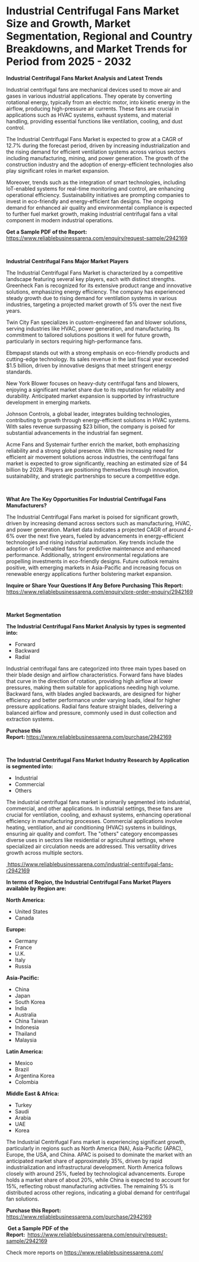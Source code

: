 <p><h1>Industrial Centrifugal Fans Market Size and Growth, Market Segmentation, Regional and Country Breakdowns, and Market Trends for Period from 2025 -  2032</h1></p><p><strong>Industrial Centrifugal Fans Market Analysis and Latest Trends</strong></p>
<p><p>Industrial centrifugal fans are mechanical devices used to move air and gases in various industrial applications. They operate by converting rotational energy, typically from an electric motor, into kinetic energy in the airflow, producing high-pressure air currents. These fans are crucial in applications such as HVAC systems, exhaust systems, and material handling, providing essential functions like ventilation, cooling, and dust control.</p><p>The Industrial Centrifugal Fans Market is expected to grow at a CAGR of 12.7% during the forecast period, driven by increasing industrialization and the rising demand for efficient ventilation systems across various sectors including manufacturing, mining, and power generation. The growth of the construction industry and the adoption of energy-efficient technologies also play significant roles in market expansion. </p><p>Moreover, trends such as the integration of smart technologies, including IoT-enabled systems for real-time monitoring and control, are enhancing operational efficiency. Sustainability initiatives are prompting companies to invest in eco-friendly and energy-efficient fan designs. The ongoing demand for enhanced air quality and environmental compliance is expected to further fuel market growth, making industrial centrifugal fans a vital component in modern industrial operations.</p></p>
<p><strong>Get a Sample PDF of the Report:&nbsp;</strong> <a href="https://www.reliablebusinessarena.com/enquiry/request-sample/2942169?utm_campaign=3526&utm_medium=2&utm_source=Github&utm_content=ia&utm_term=15032025&utm_id=industrial-centrifugal-fans">https://www.reliablebusinessarena.com/enquiry/request-sample/2942169</a></p>
<p>&nbsp;</p>
<p><strong>Industrial Centrifugal Fans Major Market Players</strong></p>
<p><p>The Industrial Centrifugal Fans Market is characterized by a competitive landscape featuring several key players, each with distinct strengths. Greenheck Fan is recognized for its extensive product range and innovative solutions, emphasizing energy efficiency. The company has experienced steady growth due to rising demand for ventilation systems in various industries, targeting a projected market growth of 5% over the next five years.</p><p>Twin City Fan specializes in custom-engineered fan and blower solutions, serving industries like HVAC, power generation, and manufacturing. Its commitment to tailored solutions positions it well for future growth, particularly in sectors requiring high-performance fans.</p><p>Ebmpapst stands out with a strong emphasis on eco-friendly products and cutting-edge technology. Its sales revenue in the last fiscal year exceeded $1.5 billion, driven by innovative designs that meet stringent energy standards.</p><p>New York Blower focuses on heavy-duty centrifugal fans and blowers, enjoying a significant market share due to its reputation for reliability and durability. Anticipated market expansion is supported by infrastructure development in emerging markets.</p><p>Johnson Controls, a global leader, integrates building technologies, contributing to growth through energy-efficient solutions in HVAC systems. With sales revenue surpassing $23 billion, the company is poised for substantial advancements in the industrial fan segment.</p><p>Acme Fans and Systemair further enrich the market, both emphasizing reliability and a strong global presence. With the increasing need for efficient air movement solutions across industries, the centrifugal fans market is expected to grow significantly, reaching an estimated size of $4 billion by 2028. Players are positioning themselves through innovation, sustainability, and strategic partnerships to secure a competitive edge.</p></p>
<p>&nbsp;</p>
<p><strong>What Are The Key Opportunities For Industrial Centrifugal Fans Manufacturers?</strong></p>
<p><p>The Industrial Centrifugal Fans market is poised for significant growth, driven by increasing demand across sectors such as manufacturing, HVAC, and power generation. Market data indicates a projected CAGR of around 4-6% over the next five years, fueled by advancements in energy-efficient technologies and rising industrial automation. Key trends include the adoption of IoT-enabled fans for predictive maintenance and enhanced performance. Additionally, stringent environmental regulations are propelling investments in eco-friendly designs. Future outlook remains positive, with emerging markets in Asia-Pacific and increasing focus on renewable energy applications further bolstering market expansion.</p></p>
<p><strong>Inquire or Share Your Questions If Any Before Purchasing This Report:</strong> <a href="https://www.reliablebusinessarena.com/enquiry/pre-order-enquiry/2942169?utm_campaign=3526&utm_medium=2&utm_source=Github&utm_content=ia&utm_term=15032025&utm_id=industrial-centrifugal-fans">https://www.reliablebusinessarena.com/enquiry/pre-order-enquiry/2942169</a></p>
<p>&nbsp;</p>
<p><strong>Market Segmentation</strong></p>
<p><strong>The Industrial Centrifugal Fans Market Analysis by types is segmented into:</strong></p>
<p><ul><li>Forward</li><li>Backward</li><li>Radial</li></ul></p>
<p><p>Industrial centrifugal fans are categorized into three main types based on their blade design and airflow characteristics. Forward fans have blades that curve in the direction of rotation, providing high airflow at lower pressures, making them suitable for applications needing high volume. Backward fans, with blades angled backwards, are designed for higher efficiency and better performance under varying loads, ideal for higher pressure applications. Radial fans feature straight blades, delivering a balanced airflow and pressure, commonly used in dust collection and extraction systems.</p></p>
<p><strong>Purchase this Report:&nbsp;</strong><a href="https://www.reliablebusinessarena.com/purchase/2942169?utm_campaign=3526&utm_medium=2&utm_source=Github&utm_content=ia&utm_term=15032025&utm_id=industrial-centrifugal-fans">https://www.reliablebusinessarena.com/purchase/2942169</a></p>
<p>&nbsp;</p>
<p><strong>The Industrial Centrifugal Fans Market Industry Research by Application is segmented into:</strong></p>
<p><ul><li>Industrial</li><li>Commercial</li><li>Others</li></ul></p>
<p><p>The industrial centrifugal fans market is primarily segmented into industrial, commercial, and other applications. In industrial settings, these fans are crucial for ventilation, cooling, and exhaust systems, enhancing operational efficiency in manufacturing processes. Commercial applications involve heating, ventilation, and air conditioning (HVAC) systems in buildings, ensuring air quality and comfort. The "others" category encompasses diverse uses in sectors like residential or agricultural settings, where specialized air circulation needs are addressed. This versatility drives growth across multiple sectors.</p></p>
<p><a href="https://www.reliablebusinessarena.com/industrial-centrifugal-fans-r2942169?utm_campaign=3526&utm_medium=2&utm_source=Github&utm_content=ia&utm_term=15032025&utm_id=industrial-centrifugal-fans">&nbsp;https://www.reliablebusinessarena.com/industrial-centrifugal-fans-r2942169</a></p>
<p><strong>In terms of Region, the Industrial Centrifugal Fans Market Players available by Region are:</strong></p>
<p>
    <p> <strong> North America: </strong>
        <ul>
            <li>United States</li>
            <li>Canada</li>
        </ul>
        </p> 
    <p> <strong> Europe: </strong>
        <ul>
            <li>Germany</li>
            <li>France</li>
            <li>U.K.</li>
            <li>Italy</li>
            <li>Russia</li>
        </ul>
        </p> 
    <p> <strong> Asia-Pacific: </strong>
        <ul>
            <li>China</li>
            <li>Japan</li>
            <li>South Korea</li>
            <li>India</li>
            <li>Australia</li>
            <li>China Taiwan</li>
            <li>Indonesia</li>
            <li>Thailand</li>
            <li>Malaysia</li>
        </ul>
        </p> 
    <p> <strong> Latin America: </strong>
        <ul>
            <li>Mexico</li>
            <li>Brazil</li>
            <li>Argentina Korea</li>
            <li>Colombia</li>
        </ul>
        </p> 
    <p> <strong> Middle East & Africa: </strong>
        <ul>
            <li>Turkey</li>
            <li>Saudi</li>
            <li>Arabia</li>
            <li>UAE</li>
            <li>Korea</li>
        </ul>
    </p>
    </p>
<p><p>The Industrial Centrifugal Fans market is experiencing significant growth, particularly in regions such as North America (NA), Asia-Pacific (APAC), Europe, the USA, and China. APAC is poised to dominate the market with an anticipated market share of approximately 35%, driven by rapid industrialization and infrastructural development. North America follows closely with around 25%, fueled by technological advancements. Europe holds a market share of about 20%, while China is expected to account for 15%, reflecting robust manufacturing activities. The remaining 5% is distributed across other regions, indicating a global demand for centrifugal fan solutions.</p></p>
<p><strong>Purchase this Report: </strong><a href="https://www.reliablebusinessarena.com/purchase/2942169?utm_campaign=3526&utm_medium=2&utm_source=Github&utm_content=ia&utm_term=15032025&utm_id=industrial-centrifugal-fans">https://www.reliablebusinessarena.com/purchase/2942169</a></p>
<p>&nbsp;<strong>Get a Sample PDF of the Report:&nbsp;&nbsp;</strong><a href="https://www.reliablebusinessarena.com/enquiry/request-sample/2942169?utm_campaign=3526&utm_medium=2&utm_source=Github&utm_content=ia&utm_term=15032025&utm_id=industrial-centrifugal-fans">https://www.reliablebusinessarena.com/enquiry/request-sample/2942169</a></p>
<p><strong></strong></p>
<p>Check more reports on <a href="https://www.reliablebusinessarena.com/?utm_campaign=3526&utm_medium=2&utm_source=Github&utm_content=ia&utm_term=15032025&utm_id=industrial-centrifugal-fans">https://www.reliablebusinessarena.com/</a></p>